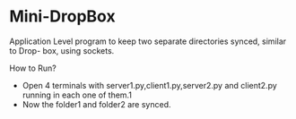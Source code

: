 # Mini-DropBox
Application Level program to keep two separate directories synced, similar to Drop- box, using sockets.

How to Run?
 - Open 4 terminals with server1.py,client1.py,server2.py and client2.py running in each one of them.1
 - Now the folder1 and folder2 are synced.

